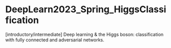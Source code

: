 # DeepLearn2023_Spring_HiggsClassification
[introductory/intermediate] Deep learning &amp; the Higgs boson: classification with fully connected and adversarial networks.
